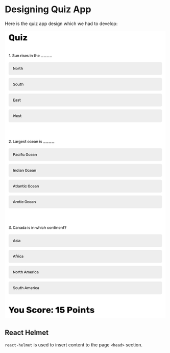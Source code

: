# Designing Quiz App

Here is the quiz app design which we had to develop:

![Quiz App](assets/quiz-app.png)

## React Helmet

`react-helmet` is used to insert content to the page `<head>` section.
